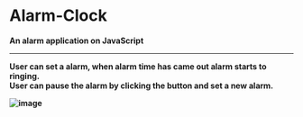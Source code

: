# Alarm-Clock
<strong> An alarm application on JavaScript <strong> <hr> 
User can set a alarm, when alarm time has came out alarm starts to ringing. <br>
User can pause the alarm by clicking the button and set a new alarm. 

![image](https://user-images.githubusercontent.com/73228549/184394835-ae142586-0eba-4324-82ca-4417c42d5da7.png)
